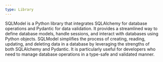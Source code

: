 ```yaml
---
type: Library
---
```


SQLModel is a Python library that integrates SQLAlchemy for database operations and Pydantic for data validation. It provides a streamlined way to define database models, handle sessions, and interact with databases using Python objects. SQLModel simplifies the process of creating, reading, updating, and deleting data in a database by leveraging the strengths of both SQLAlchemy and Pydantic. It is particularly useful for developers who need to manage database operations in a type-safe and validated manner.